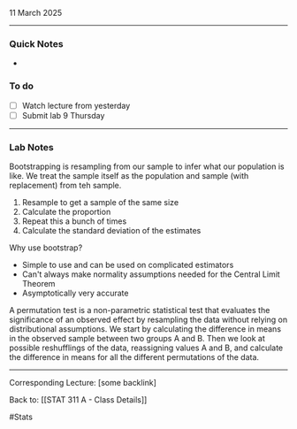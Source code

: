 11 March 2025

---
### Quick Notes
- 

### To do
- [ ] Watch lecture from yesterday
- [ ] Submit lab 9 Thursday

---
### Lab Notes

Bootstrapping is resampling from our sample to infer what our population is like. We treat the sample itself as the population and sample (with replacement) from teh sample. 

1. Resample to get a sample of the same size
2. Calculate the proportion
3. Repeat this a bunch of times
4. Calculate the standard deviation of the estimates

Why use bootstrap?
- Simple to use and can be used on complicated estimators
- Can't always make normality assumptions needed for the Central Limit Theorem
- Asymptotically very accurate

A permutation test is a non-parametric statistical test that evaluates the significance of an observed effect by resampling the data without relying on distributional assumptions. 
We start by calculating the difference in means in the observed sample between two groups A and B. Then we look at possible reshufflings of the data, reassigning values A and B, and calculate the difference in means for all the different permutations of the data.



---
Corresponding Lecture: [some backlink]

Back to: [[STAT 311 A - Class Details]]

#Stats
